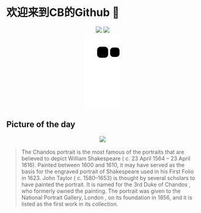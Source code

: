 
# 欢迎来到CB的Github 👋

<div align="center">
  <img height="137px" src="https://github-readme-stats.vercel.app/api?username=SuperCB&show_icons=true&theme=radical" />
  <img height="137px" src="https://github-readme-stats.vercel.app/api/top-langs/?username=SuperCB&hide_title=true&hide_border=true&layout=compact&langs_count=6&text_color=000&icon_color=fff" />
</div>


<div align="center">
    <img src="./contribution-snake/github-contribution-grid-snake.svg" />
</div>



## Picture of the day
<div align="center">
  <img width=400px src="https://upload.wikimedia.org/wikipedia/commons/thumb/2/21/William_Shakespeare_by_John_Taylor%2C_edited.jpg/500px-William_Shakespeare_by_John_Taylor%2C_edited.jpg" />
</div>

>The  Chandos portrait  is the most famous of the  portraits that are believed to depict   William Shakespeare  ( c.  23 April 1564 – 23 April 1616). Painted between 1600 and 1610, it may have served as the basis for the engraved portrait of Shakespeare used in his  First Folio  in 1623.  John Taylor  ( c.  1580–1653) is thought by several scholars to have painted the portrait. It is named for the  3rd Duke of Chandos , who formerly owned the painting. The portrait was given to the  National Portrait Gallery, London , on its foundation in 1856, and it is listed as the first work in its collection.


